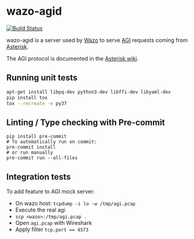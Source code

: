 # wazo-agid

[![Build Status](https://jenkins.wazo.community/buildStatus/icon?job=wazo-agid)](https://jenkins.wazo.community/job/wazo-agid)

wazo-agid is a server used by [Wazo](http://wazo.community) to serve
[AGI](https://wiki.asterisk.org/wiki/pages/viewpage.action?pageId=32375589) requests coming from
[Asterisk](http://asterisk.org).

The AGI protocol is documented in the [Asterisk wiki](https://wiki.asterisk.org/wiki/display/AST/Asterisk+18+AGI+Commands).

## Running unit tests

```bash
apt-get install libpq-dev python3-dev libffi-dev libyaml-dev
pip install tox
tox --recreate -e py37
```

## Linting / Type checking with Pre-commit
```shell
pip install pre-commit
# To automatically run on commit:
pre-commit install
# or run manually
pre-commit run --all-files
```

## Integration tests

To add feature to AGI mock server:

* On wazo host: `tcpdump -i lo -w /tmp/agi.pcap`
* Execute the real agi
* `scp <wazo>:/tmp/agi.pcap .`
* Open `agi.pcap` with Wireshark
* Apply filter `tcp.port == 4573`
